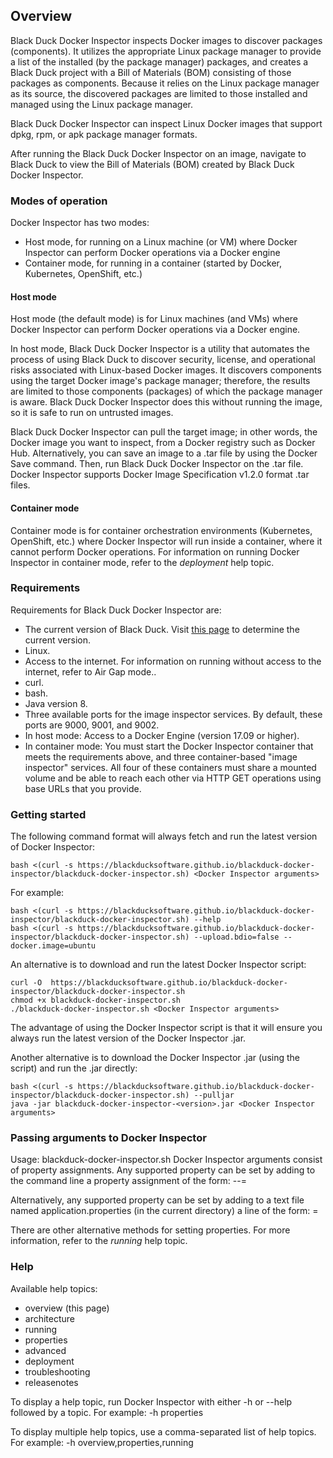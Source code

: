 ## Overview

Black Duck Docker Inspector inspects Docker images to discover packages (components).
It utilizes the appropriate Linux package manager to provide a list of
the installed (by the package manager) packages, and creates a Black Duck project with a Bill of Materials (BOM) consisting of those packages as components.
Because it relies on the Linux package manager as its source, the discovered packages are limited to those installed and managed using the Linux package manager.

Black Duck Docker Inspector can inspect Linux Docker images that support dpkg, rpm, or apk package manager formats.

After running the Black Duck Docker Inspector on an image, navigate to Black Duck to view the Bill of Materials (BOM) created by 
Black Duck Docker Inspector.

### Modes of operation

Docker Inspector has two modes:

* Host mode, for running on a Linux machine (or VM) where Docker Inspector can perform Docker operations via a Docker engine
* Container mode, for running in a container (started by Docker, Kubernetes, OpenShift, etc.)

#### Host mode

Host mode (the default mode) is for Linux machines (and VMs) where Docker Inspector can perform Docker operations via a Docker engine.

In host mode, Black Duck Docker Inspector is a utility that automates the process of using Black Duck to discover security, license, and operational risks
associated with Linux-based Docker images. It discovers components using the target Docker image's package manager; therefore, the results
are limited to those components (packages) of which the package manager is aware. Black Duck Docker Inspector does this without running
the image, so it is safe to run on untrusted images.

Black Duck Docker Inspector can pull the target image; in other words, the Docker image you want to inspect, from a Docker registry such
as Docker Hub. Alternatively, you can save an image to a .tar file by using the Docker Save command. Then, run Black Duck Docker Inspector
on the .tar file. Docker Inspector supports Docker Image Specification v1.2.0 format .tar files.

#### Container mode

Container mode is for container orchestration environments (Kubernetes, OpenShift, etc.) where Docker Inspector will run
inside a container, where it cannot perform Docker operations. For information on running Docker Inspector in container mode,
refer to the *deployment* help topic.

### Requirements

Requirements for Black Duck Docker Inspector are:

* The current version of Black Duck. Visit [this page](https://github.com/blackducksoftware/hub/releases) to determine the current version. 
* Linux.
* Access to the internet. For information on running without access to the internet, refer to Air Gap mode..
* curl.
* bash.
* Java version 8.
* Three available ports for the image inspector services.  By default, these ports are 9000, 9001, and 9002.
* In host mode: Access to a Docker Engine (version 17.09 or higher).
* In container mode: You must start the Docker Inspector container that meets the requirements above, and three container-based
"image inspector" services. 
All four of these containers must share a mounted volume and be able to reach each other via HTTP GET operations using base URLs
that you provide.
    
### Getting started

The following command format will always fetch and run the latest version of Docker Inspector:

    bash <(curl -s https://blackducksoftware.github.io/blackduck-docker-inspector/blackduck-docker-inspector.sh) <Docker Inspector arguments>

For example:

    bash <(curl -s https://blackducksoftware.github.io/blackduck-docker-inspector/blackduck-docker-inspector.sh) --help
    bash <(curl -s https://blackducksoftware.github.io/blackduck-docker-inspector/blackduck-docker-inspector.sh) --upload.bdio=false --docker.image=ubuntu

An alternative is to download and run the latest Docker Inspector script:

    curl -O  https://blackducksoftware.github.io/blackduck-docker-inspector/blackduck-docker-inspector.sh
    chmod +x blackduck-docker-inspector.sh
    ./blackduck-docker-inspector.sh <Docker Inspector arguments>

The advantage of using the Docker Inspector script is that it will ensure you always run the latest version of the Docker Inspector .jar.

Another alternative is to download the Docker Inspector .jar (using the script) and run the .jar directly:

    bash <(curl -s https://blackducksoftware.github.io/blackduck-docker-inspector/blackduck-docker-inspector.sh) --pulljar
    java -jar blackduck-docker-inspector-<version>.jar <Docker Inspector arguments>

### Passing arguments to Docker Inspector

Usage: blackduck-docker-inspector.sh <Docker Inspector arguments>
Docker Inspector arguments consist of property assignments. 
Any supported property can be set by adding to the command line
a property assignment of the form:
	--<property name>=<value>

Alternatively, any supported property can be set by adding to a text file named
application.properties (in the current directory) a line of the form:
<property name>=<value>

There are other alternative methods for setting properties. For more information, refer to the *running* help topic.

### Help

Available help topics:
* overview (this page)
* architecture
* running
* properties
* advanced
* deployment
* troubleshooting
* releasenotes

To display a help topic, run Docker Inspector with either -h or --help followed by a topic. For example:
    -h properties
    
To display multiple help topics, use a comma-separated list of help topics. For example:
    -h overview,properties,running
